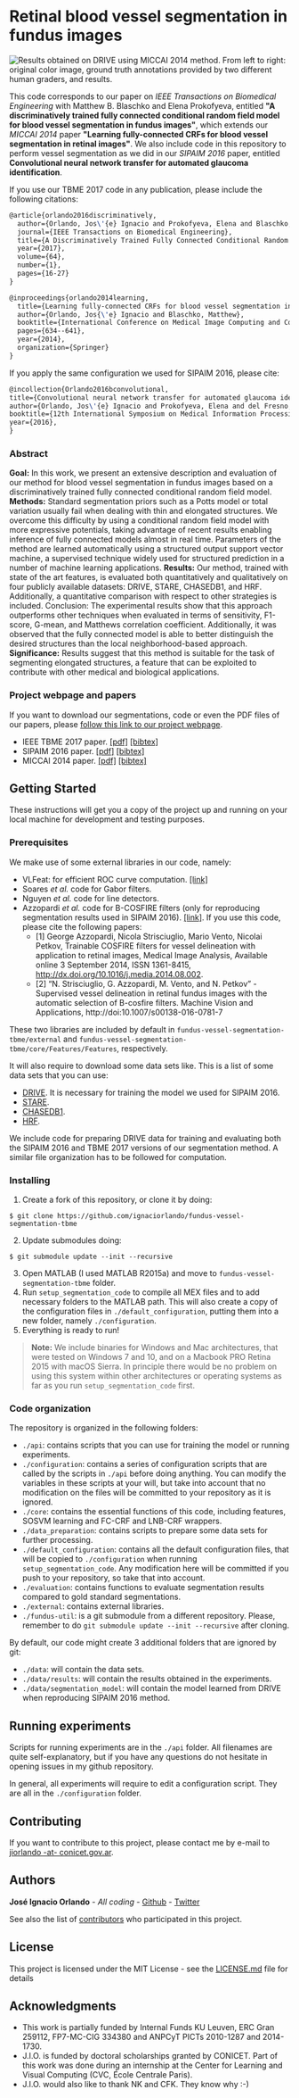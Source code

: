 # Retinal blood vessel segmentation in fundus images

![Results obtained on DRIVE using MICCAI 2014 method. From left to right: original color image, ground truth annotations provided by two different human graders, and results.](http://homes.esat.kuleuven.be/~mblaschk/projects/retina/qualitativeResults.png)


This code corresponds to our paper on *IEEE Transactions on Biomedical Engineering* with Matthew B. Blaschko and Elena Prokofyeva, entitled **"A discriminatively trained fully connected conditional random field model for blood vessel segmentation in fundus images"**, which extends our *MICCAI 2014* paper **"Learning fully-connected CRFs for blood vessel segmentation in retinal images"**. We also include code in this repository to perform vessel segmentation as we did in our *SIPAIM 2016* paper, entitled **Convolutional neural network transfer for automated glaucoma identification**.

If you use our TBME 2017 code in any publication, please include the following citations:

```latex
@article{orlando2016discriminatively,
  author={Orlando, Jos\'{e} Ignacio and Prokofyeva, Elena and Blaschko, Matthew B.},
  journal={IEEE Transactions on Biomedical Engineering},
  title={A Discriminatively Trained Fully Connected Conditional Random Field Model for Blood Vessel Segmentation in Fundus Images},
  year={2017},
  volume={64},
  number={1},
  pages={16-27}
}
```

```latex
@inproceedings{orlando2014learning,
  title={Learning fully-connected CRFs for blood vessel segmentation in retinal images},
  author={Orlando, Jos{\'e} Ignacio and Blaschko, Matthew},
  booktitle={International Conference on Medical Image Computing and Computer-Assisted Intervention},
  pages={634--641},
  year={2014},
  organization={Springer}
}
```

If you apply the same configuration we used for SIPAIM 2016, please cite:

```latex
@incollection{Orlando2016bconvolutional,
title={Convolutional neural network transfer for automated glaucoma identification},
author={Orlando, Jos\'{e} Ignacio and Prokofyeva, Elena and del Fresno, Mariana and Blaschko, Matthew B.},
booktitle={12th International Symposium on Medical Information Processing and Analysis (SIPAIM)},
year={2016},
}
```


### Abstract

**Goal:** In this work, we present an extensive description and evaluation of our method for blood vessel segmentation in fundus images based on a discriminatively trained fully connected conditional random field model. **Methods:** Standard segmentation priors such as a Potts model or total variation usually fail when dealing with thin and elongated structures. We overcome this difficulty by using a conditional random field model with more expressive potentials, taking advantage of recent results enabling inference of fully connected models almost in real time. Parameters of the method are learned automatically using a structured output support vector machine, a supervised technique widely used for structured prediction in a number of machine learning applications. **Results:** Our method, trained with state of the art features, is evaluated both quantitatively and qualitatively on four publicly available datasets: DRIVE, STARE, CHASEDB1, and HRF. Additionally, a quantitative comparison with respect to other strategies is included. Conclusion: The experimental results show that this approach outperforms other techniques when evaluated in terms of sensitivity, F1-score, G-mean, and Matthews correlation coefficient. Additionally, it was observed that the fully connected model is able to better distinguish the desired structures than the local neighborhood-based approach. **Significance:** Results suggest that this method is suitable for the task of segmenting elongated structures, a feature that can be exploited to contribute with other medical and biological applications.

### Project webpage and papers

If you want to download our segmentations, code or even the PDF files of our papers, please [follow this link to our project webpage](http://homes.esat.kuleuven.be/~mblaschk/projects/retina/).

 - IEEE TBME 2017 paper. [[pdf]](https://lirias.kuleuven.be/bitstream/123456789/531621/3/OrlandoTBME2016.pdf) [[bibtex]](http://homes.esat.kuleuven.be/~mblaschk/bib/Orlando2016a.bib)
 - SIPAIM 2016 paper.  [[pdf]](https://lirias.kuleuven.be/bitstream/123456789/554709/1/4126_postprint.pdf) [[bibtex]](http://homes.esat.kuleuven.be/~mblaschk/bib/Orlando2016b.bib)
 - MICCAI 2014 paper.  [[pdf]](http://hal.inria.fr/docs/01/02/42/26/PDF/OrlandoMICCAI2014.pdf) [[bibtex]](http://homes.esat.kuleuven.be/~mblaschk/bib/Orlando2014a.bib)


## Getting Started

These instructions will get you a copy of the project up and running on your local machine for development and testing purposes.

### Prerequisites

We make use of some external libraries in our code, namely:

 - VLFeat: for efficient ROC curve computation. [[link]](https://github.com/vlfeat/vlfeat)
 - Soares *et al.* code for Gabor filters.
 - Nguyen *et al.* code for line detectors.
 - Azzopardi *et al.* code for B-COSFIRE filters (only for reproducing segmentation results used in SIPAIM 2016). [[link]](https://www.mathworks.com/matlabcentral/fileexchange/49172-trainable-cosfire-filters-for-vessel-delineation-with-application-to-retinal-images). If you use this code, please cite the following papers:
    - [1] George Azzopardi, Nicola Strisciuglio, Mario Vento, Nicolai Petkov, Trainable COSFIRE filters for vessel delineation with application to retinal images, Medical Image Analysis, Available online 3 September 2014, ISSN 1361-8415, http://dx.doi.org/10.1016/j.media.2014.08.002.
    - [2] “N. Strisciuglio, G. Azzopardi, M. Vento, and N. Petkov” - Supervised vessel delineation in retinal fundus images with the automatic selection of B-cosfire filters. Machine Vision and Applications, http://doi:10.1007/s00138-016-0781-7

These two libraries are included by default in `fundus-vessel-segmentation-tbme/external` and `fundus-vessel-segmentation-tbme/core/Features/Features`, respectively.

It will also require to download some data sets like. This is a list of some data sets that you can use:

 - [DRIVE](www.isi.uu.nl/Research/Databases/DRIVE/). It is necessary for training the model we used for SIPAIM 2016.
 - [STARE](http://cecas.clemson.edu/~ahoover/stare/probing/index.html).
 - [CHASEDB1](https://blogs.kingston.ac.uk/retinal/chasedb1/).
 - [HRF](https://www5.cs.fau.de/research/data/fundus-images/).

We include code for preparing DRIVE data for training and evaluating both the SIPAIM 2016 and TBME 2017 versions of our segmentation method. A similar file organization has to be followed for computation.

### Installing

 1. Create a fork of this repository, or clone it by doing:
```git
$ git clone https://github.com/ignaciorlando/fundus-vessel-segmentation-tbme
```
 2. Update submodules doing:

 ```git
 $ git submodule update --init --recursive
 ```
 3. Open MATLAB (I used MATLAB R2015a) and move to `fundus-vessel-segmentation-tbme` folder.
 4. Run `setup_segmentation_code` to compile all MEX files and to add necessary folders to the MATLAB path. This will also create a copy of the configuration files in ```./default_configuration```, putting them into a new folder, namely ```./configuration```.
 5. Everything is ready to run!

> **Note:** We include binaries for Windows and Mac architectures, that were tested on Windows 7 and 10, and on a Macbook PRO Retina 2015 with macOS Sierra. In principle there would be no problem on using this system within other architectures or operating systems as far as you run ```setup_segmentation_code``` first.

### Code organization

The repository is organized in the following folders:

  - ```./api```: contains scripts that you can use for training the model or running experiments.
  - ```./configuration```: contains a series of configuration scripts that are called by the scripts in ```./api``` before doing anything. You can modify the variables in these scripts at your will, but take into account that no modification on the files will be committed to your repository as it is ignored.
  - ```./core```: contains the essential functions of this code, including features, SOSVM learning and FC-CRF and LNB-CRF wrappers.
  - ```./data_preparation```: contains scripts to prepare some data sets for further processing.
  - ```./default_configuration```: contains all the default configuration files, that will be copied to ```./configuration``` when running ```setup_segmentation_code```. Any modification here will be committed if you push to your repository, so take that into account.
  - ```./evaluation```: contains functions to evaluate segmentation results compared to gold standard segmentations.
  - ```./external```: contains external libraries.
  - ```./fundus-util```: is a git submodule from a different repository. Please, remember to do ```git submodule update --init --recursive``` after cloning.

By default, our code might create 3 additional folders that are ignored by git:

  - ```./data```: will contain the data sets.
  - ```./data/results```: will contain the results obtained in the experiments.
  - ```./data/segmentation_model```: will contain the model learned from DRIVE when reproducing SIPAIM 2016 method.

## Running experiments

Scripts for running experiments are in the `./api` folder. All filenames are quite self-explanatory, but if you have any questions do not hesitate in opening issues in my github repository.

In general, all experiments will require to edit a configuration script. They are all in the `./configuration` folder.


## Contributing

If you want to contribute to this project, please contact me by e-mail to [jiorlando -at- conicet.gov.ar](mailto:jiorlando@conicet.gov.ar).

## Authors

**José Ignacio Orlando** - *All coding* - [Github](https://github.com/ignaciorlando) - [Twitter](https://twitter.com/ignaciorlando)

See also the list of [contributors](https://github.com/ignaciorlando/fundus-vessel-segmentation-tbme/graphs/contributors) who participated in this project.

## License

This project is licensed under the MIT License - see the [LICENSE.md](https://github.com/ignaciorlando/fundus-vessel-segmentation-tbmeLICENSE.md) file for details

## Acknowledgments

* This work is partially funded by Internal Funds KU Leuven, ERC Gran 259112, FP7-MC-CIG 334380 and ANPCyT PICTs 2010-1287 and 2014-1730.
* J.I.O. is funded by doctoral scholarships granted by CONICET. Part of this work was done during an internship at the Center for Learning and Visual Computing (CVC, École Centrale Paris).
* J.I.O. would also like to thank NK and CFK. They know why :-)
